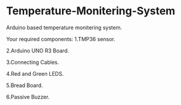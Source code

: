 # Temperature-Monitering-System
Arduino based temperature monitering system.


Your required components:
1.TMP36 sensor.

2.Arduino UNO R3 Board.

3.Connecting Cables.

4.Red and Green LEDS.

5.Bread Board.

6.Passive Buzzer.

